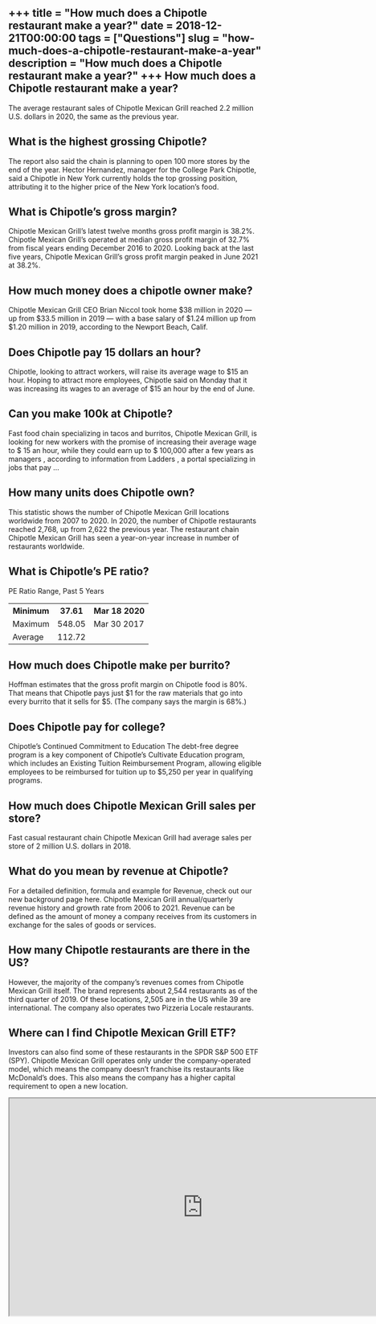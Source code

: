 +++
title = "How much does a Chipotle restaurant make a year?"
date = 2018-12-21T00:00:00
tags = ["Questions"]
slug = "how-much-does-a-chipotle-restaurant-make-a-year"
description = "How much does a Chipotle restaurant make a year?"
+++
How much does a Chipotle restaurant make a year?
------------------------------------------------

The average restaurant sales of Chipotle Mexican Grill reached 2.2 million U.S. dollars in 2020, the same as the previous year.

What is the highest grossing Chipotle?
--------------------------------------

The report also said the chain is planning to open 100 more stores by the end of the year. Hector Hernandez, manager for the College Park Chipotle, said a Chipotle in New York currently holds the top grossing position, attributing it to the higher price of the New York location’s food.

What is Chipotle’s gross margin?
--------------------------------

Chipotle Mexican Grill’s latest twelve months gross profit margin is 38.2%. Chipotle Mexican Grill’s operated at median gross profit margin of 32.7% from fiscal years ending December 2016 to 2020. Looking back at the last five years, Chipotle Mexican Grill’s gross profit margin peaked in June 2021 at 38.2%.

How much money does a chipotle owner make?
------------------------------------------

Chipotle Mexican Grill CEO Brian Niccol took home $38 million in 2020 — up from $33.5 million in 2019 — with a base salary of $1.24 million up from $1.20 million in 2019, according to the Newport Beach, Calif.

Does Chipotle pay 15 dollars an hour?
-------------------------------------

Chipotle, looking to attract workers, will raise its average wage to $15 an hour. Hoping to attract more employees, Chipotle said on Monday that it was increasing its wages to an average of $15 an hour by the end of June.

Can you make 100k at Chipotle?
------------------------------

Fast food chain specializing in tacos and burritos, Chipotle Mexican Grill, is looking for new workers with the promise of increasing their average wage to $ 15 an hour, while they could earn up to $ 100,000 after a few years as managers , according to information from Ladders , a portal specializing in jobs that pay …

How many units does Chipotle own?
---------------------------------

This statistic shows the number of Chipotle Mexican Grill locations worldwide from 2007 to 2020. In 2020, the number of Chipotle restaurants reached 2,768, up from 2,622 the previous year. The restaurant chain Chipotle Mexican Grill has seen a year-on-year increase in number of restaurants worldwide.

What is Chipotle’s PE ratio?
----------------------------

PE Ratio Range, Past 5 Years

<table><tr><th>Minimum</th><th>37.61</th><th>Mar 18 2020</th></tr><tr><td>Maximum</td><td>548.05</td><td>Mar 30 2017</td></tr><tr><td>Average</td><td>112.72</td><td></td></tr></table>

How much does Chipotle make per burrito?
----------------------------------------

Hoffman estimates that the gross profit margin on Chipotle food is 80%. That means that Chipotle pays just $1 for the raw materials that go into every burrito that it sells for $5. (The company says the margin is 68%.)

Does Chipotle pay for college?
------------------------------

Chipotle’s Continued Commitment to Education The debt-free degree program is a key component of Chipotle’s Cultivate Education program, which includes an Existing Tuition Reimbursement Program, allowing eligible employees to be reimbursed for tuition up to $5,250 per year in qualifying programs.

How much does Chipotle Mexican Grill sales per store?
-----------------------------------------------------

Fast casual restaurant chain Chipotle Mexican Grill had average sales per store of 2 million U.S. dollars in 2018.

What do you mean by revenue at Chipotle?
----------------------------------------

For a detailed definition, formula and example for Revenue, check out our new background page here. Chipotle Mexican Grill annual/quarterly revenue history and growth rate from 2006 to 2021. Revenue can be defined as the amount of money a company receives from its customers in exchange for the sales of goods or services.

How many Chipotle restaurants are there in the US?
--------------------------------------------------

However, the majority of the company’s revenues comes from Chipotle Mexican Grill itself. The brand represents about 2,544 restaurants as of the third quarter of 2019. Of these locations, 2,505 are in the US while 39 are international. The company also operates two Pizzeria Locale restaurants.

Where can I find Chipotle Mexican Grill ETF?
--------------------------------------------

Investors can also find some of these restaurants in the SPDR S&amp;P 500 ETF (SPY). Chipotle Mexican Grill operates only under the company-operated model, which means the company doesn’t franchise its restaurants like McDonald’s does. This also means the company has a higher capital requirement to open a new location.

<iframe allow="accelerometer; autoplay; clipboard-write; encrypted-media; gyroscope; picture-in-picture" allowfullscreen="" class="__youtube_prefs__  epyt-is-override  no-lazyload" data-no-lazy="1" data-origheight="433" data-origwidth="770" data-skipgform_ajax_framebjll="" height="433" id="_ytid_50816" loading="lazy" src="https://www.youtube.com/embed/Sbo2Aq8FncU?enablejsapi=1&autoplay=0&cc_load_policy=0&cc_lang_pref=&iv_load_policy=1&loop=0&modestbranding=0&rel=1&fs=1&playsinline=0&autohide=2&theme=dark&color=red&controls=1&" title="YouTube player" width="770"></iframe>